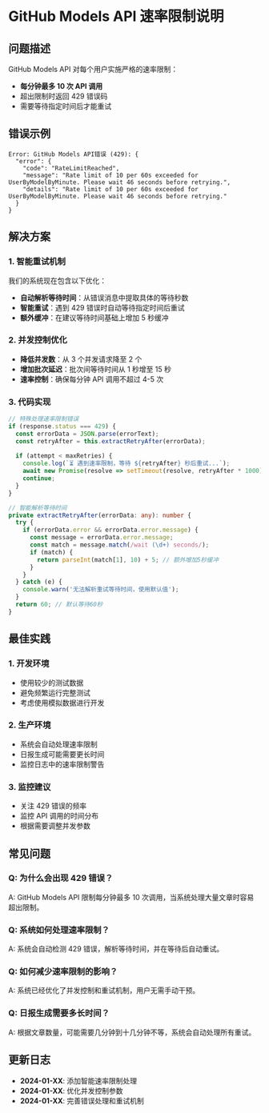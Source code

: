 # GitHub Models API 速率限制说明

## 问题描述

GitHub Models API 对每个用户实施严格的速率限制：
- **每分钟最多 10 次 API 调用**
- 超出限制时返回 429 错误码
- 需要等待指定时间后才能重试

## 错误示例

```
Error: GitHub Models API错误 (429): {
  "error": {
    "code": "RateLimitReached",
    "message": "Rate limit of 10 per 60s exceeded for UserByModelByMinute. Please wait 46 seconds before retrying.",
    "details": "Rate limit of 10 per 60s exceeded for UserByModelByMinute. Please wait 46 seconds before retrying."
  }
}
```

## 解决方案

### 1. 智能重试机制

我们的系统现在包含以下优化：

- **自动解析等待时间**：从错误消息中提取具体的等待秒数
- **智能重试**：遇到 429 错误时自动等待指定时间后重试
- **额外缓冲**：在建议等待时间基础上增加 5 秒缓冲

### 2. 并发控制优化

- **降低并发数**：从 3 个并发请求降至 2 个
- **增加批次延迟**：批次间等待时间从 1 秒增至 15 秒
- **速率控制**：确保每分钟 API 调用不超过 4-5 次

### 3. 代码实现

```typescript
// 特殊处理速率限制错误
if (response.status === 429) {
  const errorData = JSON.parse(errorText);
  const retryAfter = this.extractRetryAfter(errorData);
  
  if (attempt < maxRetries) {
    console.log(`⏳ 遇到速率限制，等待 ${retryAfter} 秒后重试...`);
    await new Promise(resolve => setTimeout(resolve, retryAfter * 1000));
    continue;
  }
}

// 智能解析等待时间
private extractRetryAfter(errorData: any): number {
  try {
    if (errorData.error && errorData.error.message) {
      const message = errorData.error.message;
      const match = message.match(/wait (\d+) seconds/);
      if (match) {
        return parseInt(match[1], 10) + 5; // 额外增加5秒缓冲
      }
    }
  } catch (e) {
    console.warn('无法解析重试等待时间，使用默认值');
  }
  return 60; // 默认等待60秒
}
```

## 最佳实践

### 1. 开发环境
- 使用较少的测试数据
- 避免频繁运行完整测试
- 考虑使用模拟数据进行开发

### 2. 生产环境
- 系统会自动处理速率限制
- 日报生成可能需要更长时间
- 监控日志中的速率限制警告

### 3. 监控建议
- 关注 429 错误的频率
- 监控 API 调用的时间分布
- 根据需要调整并发参数

## 常见问题

### Q: 为什么会出现 429 错误？
A: GitHub Models API 限制每分钟最多 10 次调用，当系统处理大量文章时容易超出限制。

### Q: 系统如何处理速率限制？
A: 系统会自动检测 429 错误，解析等待时间，并在等待后自动重试。

### Q: 如何减少速率限制的影响？
A: 系统已经优化了并发控制和重试机制，用户无需手动干预。

### Q: 日报生成需要多长时间？
A: 根据文章数量，可能需要几分钟到十几分钟不等，系统会自动处理所有重试。

## 更新日志

- **2024-01-XX**: 添加智能速率限制处理
- **2024-01-XX**: 优化并发控制参数
- **2024-01-XX**: 完善错误处理和重试机制